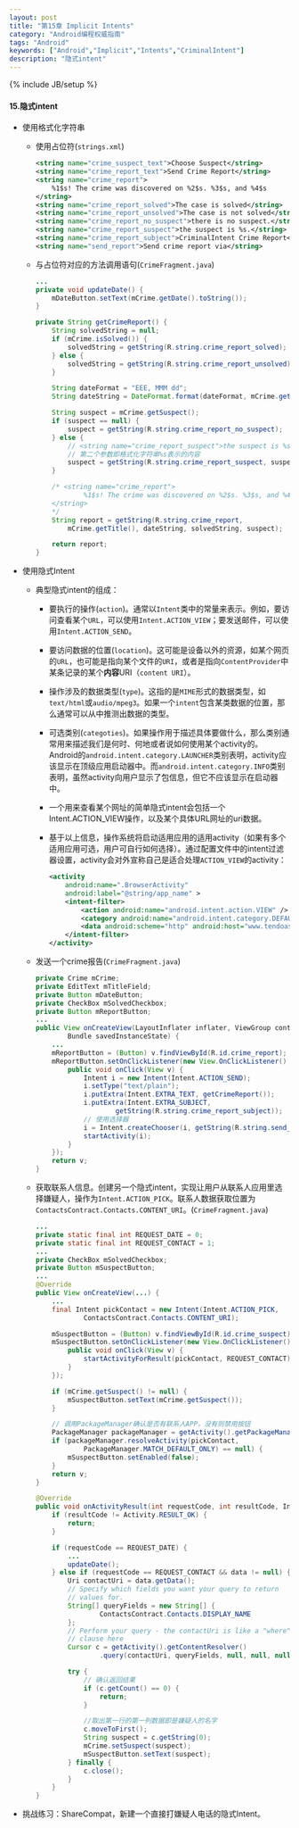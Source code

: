 ```yaml
---
layout: post
title: "第15章 Implicit Intents"
category: "Android编程权威指南"
tags: "Android"
keywords: ["Android","Implicit","Intents","CriminalIntent"]
description: "隐式intent"
---
```

{% include JB/setup %}

#### 15.隐式intent

+ 使用格式化字符串
	+ 使用占位符(`strings.xml`)

		```xml
		<string name="crime_suspect_text">Choose Suspect</string>
		<string name="crime_report_text">Send Crime Report</string>
		<string name="crime_report">
			%1$s! The crime was discovered on %2$s. %3$s, and %4$s
		</string>
		<string name="crime_report_solved">The case is solved</string>
		<string name="crime_report_unsolved">The case is not solved</string>
		<string name="crime_report_no_suspect">there is no suspect.</string>
		<string name="crime_report_suspect">the suspect is %s.</string>
		<string name="crime_report_subject">CriminalIntent Crime Report</string>
		<string name="send_report">Send crime report via</string>
		```

	+ 与占位符对应的方法调用语句(`CrimeFragment.java`)

		```java
        ...
        private void updateDate() {
            mDateButton.setText(mCrime.getDate().toString());
        }

        private String getCrimeReport() {
            String solvedString = null;
            if (mCrime.isSolved()) {
                solvedString = getString(R.string.crime_report_solved);
            } else {
                solvedString = getString(R.string.crime_report_unsolved);
            }

            String dateFormat = "EEE, MMM dd";
            String dateString = DateFormat.format(dateFormat, mCrime.getDate()).toString();

            String suspect = mCrime.getSuspect();
            if (suspect == null) {
                suspect = getString(R.string.crime_report_no_suspect);
            } else {
            	// <string name="crime_report_suspect">the suspect is %s.</string>
                // 第二个参数即格式化字符串%s表示的内容
                suspect = getString(R.string.crime_report_suspect, suspect);
            }

			/* <string name="crime_report">
    				%1$s! The crime was discovered on %2$s. %3$s, and %4$s
  			</string>
            */
            String report = getString(R.string.crime_report,
                mCrime.getTitle(), dateString, solvedString, suspect);

            return report;
        }
		```

+ 使用隐式Intent
	+ 典型隐式intent的组成：
		+ 要执行的操作(`action`)。通常以`Intent`类中的常量来表示。例如，要访问查看某个`URL`，可以使用`Intent.ACTION_VIEW`；要发送邮件，可以使用`Intent.ACTION_SEND`。
		+ 要访问数据的位置(`location`)。这可能是设备以外的资源，如某个网页的`URL`，也可能是指向某个文件的`URI`，或者是指向`ContentProvider`中某条记录的某个**内容**URI（`content URI`）。
		+ 操作涉及的数据类型(`type`)。这指的是`MIME`形式的数据类型，如`text/html`或`audio/mpeg3`。如果一个`intent`包含某类数据的位置，那么通常可以从中推测出数据的类型。
		+ 可选类别(`categoties`)。如果操作用于描述具体要做什么，那么类别通常用来描述我们是何时、何地或者说如何使用某个activity的。Android的`android.intent.category.LAUNCHER`类别表明，activity应该显示在顶级应用启动器中。而`android.intent.category.INFO`类别表明，虽然activity向用户显示了包信息，但它不应该显示在启动器中。
		+ 一个用来查看某个网址的简单隐式intent会包括一个Intent.ACTION_VIEW操作，以及某个具体URL网址的uri数据。
		+ 基于以上信息，操作系统将启动适用应用的适用activity（如果有多个适用应用可选，用户可自行如何选择）。通过配置文件中的intent过滤器设置，activity会对外宣称自己是适合处理`ACTION_VIEW`的activity：

			```xml
			<activity
				android:name=".BrowserActivity"
				android:label="@string/app_name" >
				<intent-filter>
					<action android:name="android.intent.action.VIEW" />
					<category android:name="android.intent.category.DEFAULT" />
					<data android:scheme="http" android:host="www.tendoasan.com" />
				</intent-filter>
			</activity>
			```

	+ 发送一个crime报告(`CrimeFragment.java`)

		```java
        private Crime mCrime;
        private EditText mTitleField;
        private Button mDateButton;
        private CheckBox mSolvedCheckbox;
        private Button mReportButton;
        ...
        public View onCreateView(LayoutInflater inflater, ViewGroup container,
                Bundle savedInstanceState) {
            ...
            mReportButton = (Button) v.findViewById(R.id.crime_report);
            mReportButton.setOnClickListener(new View.OnClickListener() {
                public void onClick(View v) {
                    Intent i = new Intent(Intent.ACTION_SEND);
                    i.setType("text/plain");
                    i.putExtra(Intent.EXTRA_TEXT, getCrimeReport());
                    i.putExtra(Intent.EXTRA_SUBJECT,
                    		getString(R.string.crime_report_subject));
                    // 使用选择器
                    i = Intent.createChooser(i, getString(R.string.send_report));
                    startActivity(i);
                }
            });
            return v;
        }
		```

	+ 获取联系人信息。创建另一个隐式intent，实现让用户从联系人应用里选择嫌疑人，操作为`Intent.ACTION_PICK`。联系人数据获取位置为`ContactsContract.Contacts.CONTENT_URI`。(`CrimeFragment.java`)

		```java
        ...
        private static final int REQUEST_DATE = 0;
        private static final int REQUEST_CONTACT = 1;
        ...
        private CheckBox mSolvedCheckbox;
        private Button mSuspectButton;
        ...
        @Override
        public View onCreateView(...) {
            ...
            final Intent pickContact = new Intent(Intent.ACTION_PICK,
                    ContactsContract.Contacts.CONTENT_URI);

            mSuspectButton = (Button) v.findViewById(R.id.crime_suspect);
            mSuspectButton.setOnClickListener(new View.OnClickListener() {
                public void onClick(View v) {
                    startActivityForResult(pickContact, REQUEST_CONTACT);
                }
            });

            if (mCrime.getSuspect() != null) {
                mSuspectButton.setText(mCrime.getSuspect());
            }

            // 调用PackageManager确认是否有联系人APP，没有则禁用按钮
            PackageManager packageManager = getActivity().getPackageManager();
            if (packageManager.resolveActivity(pickContact,
                    PackageManager.MATCH_DEFAULT_ONLY) == null) {
                mSuspectButton.setEnabled(false);
            }
            return v;
        }

        @Override
        public void onActivityResult(int requestCode, int resultCode, Intent data) {
            if (resultCode != Activity.RESULT_OK) {
                return;
            }

            if (requestCode == REQUEST_DATE) {
                ...
                updateDate();
            } else if (requestCode == REQUEST_CONTACT && data != null) {
                Uri contactUri = data.getData();
                // Specify which fields you want your query to return
                // values for.
                String[] queryFields = new String[] {
                        ContactsContract.Contacts.DISPLAY_NAME
                };
                // Perform your query - the contactUri is like a "where"
                // clause here
                Cursor c = getActivity().getContentResolver()
                        .query(contactUri, queryFields, null, null, null);

                try {
                    // 确认返回结果
                    if (c.getCount() == 0) {
                        return;
                    }

                    //取出第一行的第一列数据即是嫌疑人的名字
                    c.moveToFirst();
                    String suspect = c.getString(0);
                    mCrime.setSuspect(suspect);
                    mSuspectButton.setText(suspect);
                } finally {
                    c.close();
                }
            }
        }
		```

+ 挑战练习：ShareCompat，新建一个直接打嫌疑人电话的隐式Intent。
































































































